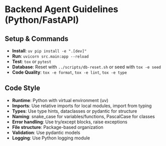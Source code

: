# Backend Agent Guidelines (Python/FastAPI)

## Setup & Commands

- **Install**: `uv pip install -e ".[dev]"`
- **Run**: `uvicorn src.main:app --reload`
- **Test**: `tox` or `pytest`
- **Database**: Reset with `../scripts/db-reset.sh` or seed with `tox -e seed`
- **Code Quality**: `tox -e format`, `tox -e lint`, `tox -e type`

## Code Style

- **Runtime**: Python with virtual environment (uv)
- **Imports**: Use relative imports for local modules, import from typing
- **Types**: Use type hints, dataclasses or pydantic for structure
- **Naming**: snake_case for variables/functions, PascalCase for classes
- **Error handling**: Use try/except blocks, raise exceptions
- **File structure**: Package-based organization
- **Validation**: Use pydantic models
- **Logging**: Use Python logging module